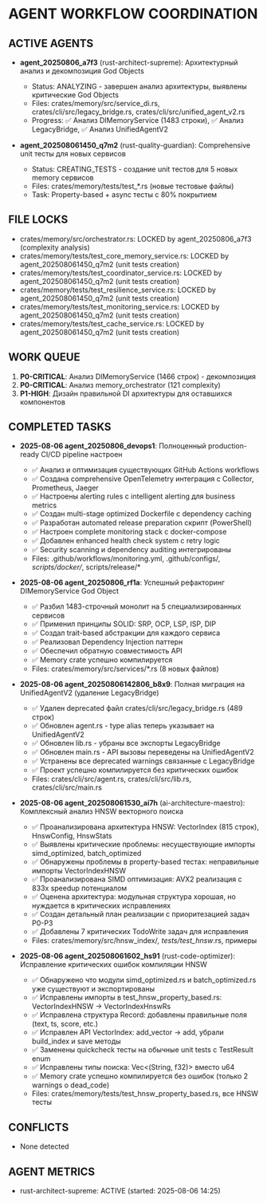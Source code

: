 # AGENT WORKFLOW COORDINATION

## ACTIVE AGENTS
- **agent_20250806_a7f3** (rust-architect-supreme): Архитектурный анализ и декомпозиция God Objects
  - Status: ANALYZING - завершен анализ архитектуры, выявлены критические God Objects
  - Files: crates/memory/src/service_di.rs, crates/cli/src/legacy_bridge.rs, crates/cli/src/unified_agent_v2.rs
  - Progress: ✅ Анализ DIMemoryService (1483 строки), ✅ Анализ LegacyBridge, ✅ Анализ UnifiedAgentV2

- **agent_202508061450_q7m2** (rust-quality-guardian): Comprehensive unit тесты для новых сервисов
  - Status: CREATING_TESTS - создание unit тестов для 5 новых memory сервисов
  - Files: crates/memory/tests/test_*.rs (новые тестовые файлы)
  - Task: Property-based + async тесты с 80% покрытием




## FILE LOCKS
- crates/memory/src/orchestrator.rs: LOCKED by agent_20250806_a7f3 (complexity analysis)
- crates/memory/tests/test_core_memory_service.rs: LOCKED by agent_202508061450_q7m2 (unit tests creation)
- crates/memory/tests/test_coordinator_service.rs: LOCKED by agent_202508061450_q7m2 (unit tests creation)
- crates/memory/tests/test_resilience_service.rs: LOCKED by agent_202508061450_q7m2 (unit tests creation)
- crates/memory/tests/test_monitoring_service.rs: LOCKED by agent_202508061450_q7m2 (unit tests creation)
- crates/memory/tests/test_cache_service.rs: LOCKED by agent_202508061450_q7m2 (unit tests creation)

## WORK QUEUE
1. **P0-CRITICAL**: Анализ DIMemoryService (1466 строк) - декомпозиция
2. **P0-CRITICAL**: Анализ memory_orchestrator (121 complexity)
3. **P1-HIGH**: Дизайн правильной DI архитектуры для оставшихся компонентов

## COMPLETED TASKS
- **2025-08-06 agent_20250806_devops1**: Полноценный production-ready CI/CD pipeline настроен
  - ✅ Анализ и оптимизация существующих GitHub Actions workflows
  - ✅ Создана comprehensive OpenTelemetry интеграция с Collector, Prometheus, Jaeger
  - ✅ Настроены alerting rules с intelligent alerting для business metrics
  - ✅ Создан multi-stage optimized Dockerfile с dependency caching
  - ✅ Разработан automated release preparation скрипт (PowerShell)
  - ✅ Настроен complete monitoring stack с docker-compose
  - ✅ Добавлен enhanced health check system с retry logic
  - ✅ Security scanning и dependency auditing интегрированы
  - Files: .github/workflows/monitoring.yml, .github/configs/*, scripts/docker/*, scripts/release/*

- **2025-08-06 agent_20250806_rf1a**: Успешный рефакторинг DIMemoryService God Object
  - ✅ Разбил 1483-строчный монолит на 5 специализированных сервисов  
  - ✅ Применил принципы SOLID: SRP, OCP, LSP, ISP, DIP
  - ✅ Создал trait-based абстракции для каждого сервиса
  - ✅ Реализовал Dependency Injection паттерн
  - ✅ Обеспечил обратную совместимость API
  - ✅ Memory crate успешно компилируется
  - Files: crates/memory/src/services/*.rs (8 новых файлов)

- **2025-08-06 agent_20250806142806_b8x9**: Полная миграция на UnifiedAgentV2 (удаление LegacyBridge)
  - ✅ Удален deprecated файл crates/cli/src/legacy_bridge.rs (489 строк)
  - ✅ Обновлен agent.rs - type alias теперь указывает на UnifiedAgentV2
  - ✅ Обновлен lib.rs - убраны все экспорты LegacyBridge
  - ✅ Обновлен main.rs - API вызовы переведены на UnifiedAgentV2
  - ✅ Устранены все deprecated warnings связанные с LegacyBridge
  - ✅ Проект успешно компилируется без критических ошибок
  - Files: crates/cli/src/agent.rs, crates/cli/src/lib.rs, crates/cli/src/main.rs

- **2025-08-06 agent_202508061530_ai7h** (ai-architecture-maestro): Комплексный анализ HNSW векторного поиска
  - ✅ Проанализирована архитектура HNSW: VectorIndex (815 строк), HnswConfig, HnswStats
  - ✅ Выявлены критические проблемы: несуществующие импорты simd_optimized, batch_optimized
  - ✅ Обнаружены проблемы в property-based тестах: неправильные импорты VectorIndexHNSW
  - ✅ Проанализирована SIMD оптимизация: AVX2 реализация с 833x speedup потенциалом
  - ✅ Оценена архитектура: модульная структура хорошая, но нуждается в критических исправлениях
  - ✅ Создан детальный план реализации с приоритезацией задач P0-P3
  - ✅ Добавлены 7 критических TodoWrite задач для исправления
  - Files: crates/memory/src/hnsw_index/*, tests/test_hnsw*.rs, примеры

- **2025-08-06 agent_202508061602_hs91** (rust-code-optimizer): Исправление критических ошибок компиляции HNSW
  - ✅ Обнаружено что модули simd_optimized.rs и batch_optimized.rs уже существуют и экспортированы
  - ✅ Исправлены импорты в test_hnsw_property_based.rs: VectorIndexHNSW → VectorIndexHnswRs
  - ✅ Исправлена структура Record: добавлены правильные поля (text, ts, score, etc.)
  - ✅ Исправлен API VectorIndex: add_vector → add, убрали build_index и save методы
  - ✅ Заменены quickcheck тесты на обычные unit tests с TestResult enum
  - ✅ Исправлены типы поиска: Vec<(String, f32)> вместо u64
  - ✅ Memory crate успешно компилируется без ошибок (только 2 warnings о dead_code)
  - Files: crates/memory/tests/test_hnsw_property_based.rs, все HNSW тесты

## CONFLICTS
- None detected

## AGENT METRICS
- rust-architect-supreme: ACTIVE (started: 2025-08-06 14:25)